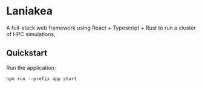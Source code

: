 # Laniakea

A full-stack web framework using React + Typescript + Rust to run a cluster of HPC simulations,


## Quickstart

Run the application:

```shell
npm run --prefix app start
```